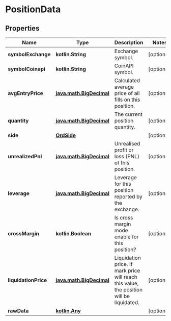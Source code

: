 
# PositionData

## Properties
Name | Type | Description | Notes
------------ | ------------- | ------------- | -------------
**symbolExchange** | **kotlin.String** | Exchange symbol. |  [optional]
**symbolCoinapi** | **kotlin.String** | CoinAPI symbol. |  [optional]
**avgEntryPrice** | [**java.math.BigDecimal**](java.math.BigDecimal.md) | Calculated average price of all fills on this position. |  [optional]
**quantity** | [**java.math.BigDecimal**](java.math.BigDecimal.md) | The current position quantity. |  [optional]
**side** | [**OrdSide**](OrdSide.md) |  |  [optional]
**unrealizedPnl** | [**java.math.BigDecimal**](java.math.BigDecimal.md) | Unrealised profit or loss (PNL) of this position. |  [optional]
**leverage** | [**java.math.BigDecimal**](java.math.BigDecimal.md) | Leverage for this position reported by the exchange. |  [optional]
**crossMargin** | **kotlin.Boolean** | Is cross margin mode enable for this position? |  [optional]
**liquidationPrice** | [**java.math.BigDecimal**](java.math.BigDecimal.md) | Liquidation price. If mark price will reach this value, the position will be liquidated. |  [optional]
**rawData** | [**kotlin.Any**](.md) |  |  [optional]



